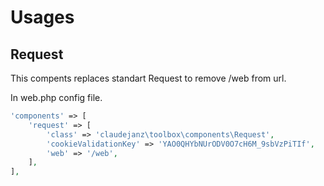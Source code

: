 Usages
======

Request  
----------

This compents replaces standart Request to remove /web from url.

In web.php config file.
```php
'components' => [
    'request' => [
        'class' => 'claudejanz\toolbox\components\Request',
        'cookieValidationKey' => 'YAO0QHYbNUrODV0O7cH6M_9sbVzPiTIf',
        'web' => '/web',
    ],
],
```

